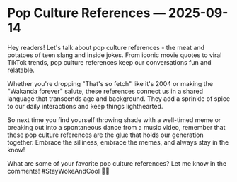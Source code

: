 # Pop Culture References — 2025-09-14

Hey readers! Let's talk about pop culture references - the meat and potatoes of teen slang and inside jokes. From iconic movie quotes to viral TikTok trends, pop culture references keep our conversations fun and relatable.

Whether you're dropping "That's so fetch" like it's 2004 or making the "Wakanda forever" salute, these references connect us in a shared language that transcends age and background. They add a sprinkle of spice to our daily interactions and keep things lighthearted.

So next time you find yourself throwing shade with a well-timed meme or breaking out into a spontaneous dance from a music video, remember that these pop culture references are the glue that holds our generation together. Embrace the silliness, embrace the memes, and always stay in the know!

What are some of your favorite pop culture references? Let me know in the comments! #StayWokeAndCool 🤙🏽